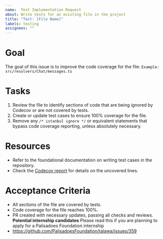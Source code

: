 ```yaml
---
name:  Test Implementation Request
about: Write tests for an existing file in the project
title: "Test: [File Name]"
labels: testing
assignees: ""
---
```

# Goal
The goal of this issue is to improve the code coverage for the file: `Example: src/resolvers/Chat/messages.ts`
# Tasks
1. Review the file to identify sections of code that are being ignored by Codecov or are not covered by tests.
2. Create or update test cases to ensure 100% coverage for the file.
3. Remove any `/* istanbul ignore */` or equivalent statements that bypass code coverage reporting, unless absolutely necessary.
# Resources
- Refer to the foundational documentation on writing test cases in the repository.
- Check the [Codecov report](https://app.codecov.io/gh/PalisadoesFoundation/talawa-api/tree/develop-postgres/src?displayType=list) for details on the uncovered lines.
# Acceptance Criteria
- All sections of the file are covered by tests.
- Code coverage for the file reaches 100%.
- PR created with necessary updates, passing all checks and reviews.
**Potential internship candidates**
Please read this if you are planning to apply for a Palisadoes Foundation internship 
- https://github.com/PalisadoesFoundation/talawa/issues/359
